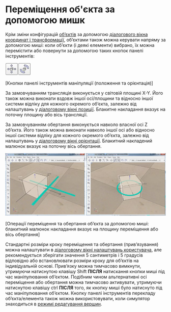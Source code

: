 # Переміщення об'єкта за допомогою мишк #
Крім зміни конфігурацій [об’єктів](https://www.coppeliarobotics.com/helpFiles/en/objects.htm) за допомогою [діалогового вікна координат і трансформації](https://www.coppeliarobotics.com/helpFiles/en/coordinateDialog.htm), об’єктами також можна керувати напряму за допомогою миші: коли об’єкти (і деякі елементи) вибрано, їх можна перемістити або повернути за допомогою таких кнопок панелі інструментів:

![objectMovement1_(1)](objectMovement1_(1).jpg)

[Кнопки панелі інструментів маніпуляції (положення та орієнтація)]

За замовчуванням трансляція виконується у світовій площині X-Y. Його також можна виконати вздовж іншої осі/площини та відносно іншої системи відліку для кожного окремого об’єкта, залежно від налаштувань у [діалоговому вікні позиції](https://www.coppeliarobotics.com/helpFiles/en/positionDialog.htm). Блакитне накладання вказує на поточну площину або вісь трансляції.

За замовчуванням обертання виконується навколо власної осі Z об’єкта. Його також можна виконати навколо іншої осі або відносно іншої системи відліку для кожного окремого об’єкта, залежно від налаштувань у [діалоговому вікні орієнтації](https://www.coppeliarobotics.com/helpFiles/en/orientationDialog.htm). Блакитний накладений малюнок вказує на поточну вісь обертання.

![objectMovement2](objectMovement2.jpg)

[Операції переміщення та обертання об’єкта за допомогою миші: блакитний малюнок накладання вказує на площину переміщення або вісь обертання]

Стандартні розміри кроку переміщення та обертання (прив’язування) можна налаштувати в [діалоговому вікні налаштувань користувача](https://www.coppeliarobotics.com/helpFiles/en/settings.htm), але рекомендується зберігати значення 5 сантиметрів і 5 градусів відповідно або встановлювати розміри кроку для об’єктів на індивідуальній основі. Прив’язку можна тимчасово вимкнути, утримуючи натиснутою клавішу Shift **ПІСЛЯ** натискання кнопки миші під час маніпулювання об’єктом. Подібним чином альтернативні осі переміщення або обертання можна тимчасово активувати, утримуючи натиснутою клавішу ctrl **ПІСЛЯ** того, як кнопку миші було натиснуто під час маніпулювання об’єктом.
Кнопку панелі інструментів перекладу об’єкта/елемента також можна використовувати, коли симулятор знаходиться в [режимі редагування вершин](https://www.coppeliarobotics.com/helpFiles/en/vertexEditMode.htm).

